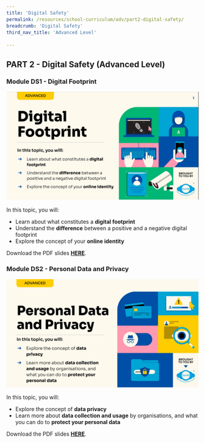 ```yaml
---
title: 'Digital Safety'
permalink: /resources/school-curriculum/adv/part2-digital-safety/
breadcrumb: 'Digital Safety'
third_nav_title: 'Advanced Level'

---
```


## PART 2 - Digital Safety  (Advanced Level)

### Module DS1 - Digital Footprint

![](/images/adv-ds1.jpg)

In this topic, you will: 

- Learn about what constitutes a **digital footprint**
- Understand the **difference** between a positive and a negative digital footprint
- Explore the concept of your **online identity**

Download the PDF slides **[HERE](https://go.gov.sg/sure-ds1-adv-slides)**.



### Module DS2 - Personal Data and Privacy

![](/images/adv-ds2.jpg)

In this topic, you will: 

- Explore the concept of **data privacy**
- Learn more about **data collection and usage** by organisations, and what you can do to **protect your personal data**

Download the PDF slides **[HERE](https://go.gov.sg/sure-ds2-adv-slides)**.



